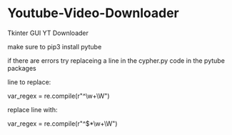 # Youtube-Video-Downloader
Tkinter GUI YT Downloader

make sure to pip3 install pytube

if there are errors try replaceing a line in the cypher.py code in the pytube packages

line to replace: 

var_regex = re.compile(r"^\w+\W")

replace line with:

var_regex = re.compile(r"^\$*\w+\W")
